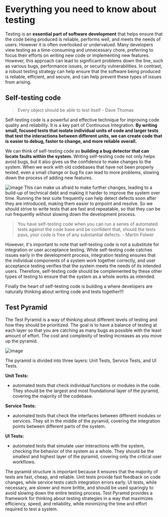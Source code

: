 # Everything you need to know about testing

Testing is an **essential part of software development** that helps ensure that the code being produced is reliable, performs well, and meets the needs of users.
However it is often overlooked or undervalued. Many developers view testing as a time-consuming and unnecessary chore, preferring to focus their efforts on writing new code or implementing new features. However, this approach can lead to significant problems down the line, such as various bugs, performance issues, or security vulnerabilities. In contrast, a robust testing strategy can help ensure that the software being produced is reliable, efficient, and secure, and can help prevent these types of issues from arising.

## Self-testing code

> Every object should be able to test itself - Dave Thomas

Self-testing code is a powerful and effective technique for improving code quality and reliability. It is a key part of Continuous Integration.
**By writing small, focused tests that isolate individual units of code and larger tests that test the interactions between different units, we can create code that is easier to debug, faster to change, and more reliable overall.**

We can think of self-testing code as **building a bug detector that can locate faults within the system.**
Writing self-testing code not only helps avoid bugs, but it also gives us the confidence to make changes to the system. When we work with old codebases that have not been properly tested, even a small change or bug fix can lead to more problems, slowing down the process of adding new features. 

![image](https://user-images.githubusercontent.com/33388710/222955683-3659dfa4-b40b-4155-a592-26811d0c7876.png)
This can make us afraid to make further changes, leading to a build-up of technical debt and making it harder to improve the system over time.
Running the test suite frequently can help detect defects soon after they are introduced, making them easier to pinpoint and resolve. So we should strive to write tests that are fast and repeatable, so that they can be run frequently without slowing down the development process.

> You have self-testing code when you can run a series of automated tests against the code base and be confident that, should the tests pass, your code is free of any substantial defects. - Martin Folwer

However, it's important to note that self-testing code is not a substitute for integration or user acceptance testing. While self-testing code catches issues early in the development process, integration testing ensures that the individual components of a system work together correctly, and user acceptance testing verifies that the system meets the needs of its intended users. Therefore, self-testing code should be complemented by these other types of testing to ensure that the system as a whole works as intended.

Finally the heart of self-testing code is building a where developers are naturally thinking about writing code and tests together!!!


## Test Pyramid

The Test Pyramid is a way of thinking about different levels of testing and how they should be prioritized. The goal is to have a balance of testing at each layer so that you are catching as many bugs as possible with the least amount of effort. The cost and complexity of testing increases as you move up the pyramid.

![image](https://user-images.githubusercontent.com/33388710/222957473-385a3011-dcb1-4c5f-a7a4-12da65d5790e.png)

The pyramid is divided into three layers: Unit Tests, Service Tests, and UI Tests.

**Unit Tests:**
- automated tests that check individual functions or modules in the code. They should be the largest and most foundational layer of the pyramid, covering the majority of the codebase.

**Service Tests:**
- automated tests that check the interfaces between different modules or services. They sit in the middle of the pyramid, covering the integration points between different parts of the system.

**UI Tests:** 
- automated tests that simulate user interactions with the system, checking the behavior of the system as a whole. They should be the smallest and highest layer of the pyramid, covering only the critical user workflows.

The pyramid structure is important because it ensures that the majority of tests are fast, cheap, and reliable. Unit tests provide fast feedback on code changes, while service tests catch integration errors early. UI tests, while necessary, are slower and more brittle, and should be used sparingly to avoid slowing down the entire testing process. Test Pyramid provides a framework for thinking about testing strategies in a way that maximizes efficiency, speed, and reliability, while minimizing the time and effort required to test a system.

